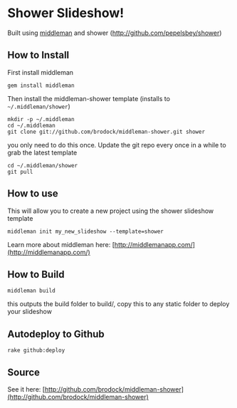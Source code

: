 # Shower Slideshow!

Built using [middleman](middlemanapp.com) and shower (http://github.com/pepelsbey/shower)

## How to Install

First install middleman

    gem install middleman

Then install the middleman-shower template (installs to `~/.middleman/shower`)

    mkdir -p ~/.middleman
    cd ~/.middleman
    git clone git://github.com/brodock/middleman-shower.git shower

you only need to do this once. Update the git repo every once in a while to grab the latest template

    cd ~/.middleman/shower
    git pull

## How to use

This will allow you to create a new project using the shower slideshow template

    middleman init my_new_slideshow --template=shower

Learn more about middleman here: [http://middlemanapp.com/](http://middlemanapp.com/)


## How to Build

    middleman build

this outputs the build folder to build/, copy this to any static folder to deploy your slideshow


## Autodeploy to Github

    rake github:deploy

## Source

See it here: [http://github.com/brodock/middleman-shower](http://github.com/brodock/middleman-shower)
